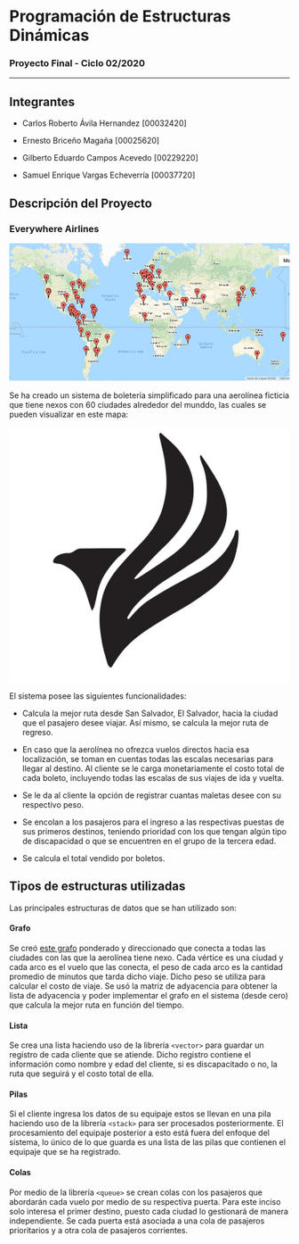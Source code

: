 # Programación de Estructuras Dinámicas

### Proyecto Final - Ciclo 02/2020

------

## Integrantes 

- Carlos Roberto Ávila Hernandez [00032420]
 
- Ernesto Briceño Magaña [00025620]

- Gilberto Eduardo Campos Acevedo [00229220]

- Samuel Enrique Vargas Echeverría [00037720]


## Descripción del Proyecto

### Everywhere Airlines

![Logo](https://github.com/00032420/ProyectoFinalPED0220/blob/master/images/mapa.jpg)

Se ha creado un sistema de boletería simplificado para una aerolínea ficticia que tiene nexos con 60 ciudades alrededor del munddo, las cuales se pueden visualizar en este mapa: 

![Mapa](https://github.com/00032420/ProyectoFinalPED0220/blob/master/images/logo.jpg)

El sistema posee las siguientes funcionalidades:

- Calcula la mejor ruta desde San Salvador, El Salvador, hacia la ciudad que el pasajero desee viajar. Así mismo, se calcula la mejor ruta de regreso.

- En caso que la aerolínea no ofrezca vuelos directos hacia esa localización, se toman en cuentas todas las escalas necesarias para llegar al destino. Al cliente se le carga monetariamente el costo total de cada boleto, incluyendo todas las escalas de sus viajes de ida y vuelta.

 - Se le da al cliente la opción de registrar cuantas maletas desee con su respectivo peso.
 
- Se encolan a los pasajeros para el ingreso a las respectivas puestas de sus primeros destinos, teniendo prioridad con los que tengan algún tipo de discapacidad o que se encuentren en el grupo de la tercera edad.

- Se calcula el total vendido por boletos.


## Tipos de estructuras utilizadas

Las principales estructuras de datos que se han utilizado son: 

#### Grafo

Se creó [este grafo](http://graphonline.ru/en/?graph=NPvTxAfWDBTwNwpb) ponderado y direccionado que conecta a todas las ciudades con las que la aerolínea tiene nexo. Cada vértice es una ciudad y cada arco es el vuelo que las conecta, el peso de cada arco es la cantidad promedio de minutos que tarda dicho viaje. Dicho peso se utiliza para calcular el costo de viaje. Se usó la matriz de adyacencia para obtener la lista de adyacencia y poder implementar el grafo en el sistema (desde cero) que calcula la mejor ruta en función del tiempo.

#### Lista

Se crea una lista haciendo uso de la librería `<vector>` para guardar un registro de cada cliente que se atiende. Dicho registro contiene el información como nombre y edad del cliente, si es discapacitado o no, la ruta que seguirá y el costo total de ella.

#### Pilas 

Si el cliente ingresa los datos de su equipaje estos se llevan en una pila haciendo uso de la librería `<stack>` para ser procesados posteriormente. El procesamiento del equipaje posterior a esto está fuera del enfoque del sistema, lo único de lo que guarda es una lista de las pilas que contienen el equipaje que se ha registrado.

#### Colas

Por medio de la librería `<queue>` se crean colas con los pasajeros que abordarán cada vuelo por medio de su respectiva puerta. Para este inciso solo interesa el primer destino, puesto cada ciudad lo gestionará de manera independiente. Se cada puerta está asociada a una cola de pasajeros prioritarios y a otra cola de pasajeros corrientes.